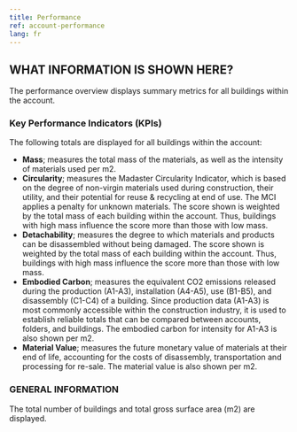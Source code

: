 ```yaml
---
title: Performance
ref: account-performance
lang: fr
---
```


## WHAT INFORMATION IS SHOWN HERE?
The performance overview displays summary metrics for all buildings within the account.

### Key Performance Indicators (KPIs)
The following totals are displayed for all buildings within the account:

- **Mass**; measures the total mass of the materials, as well as the intensity of materials used per m2.
- **Circularity**; measures the Madaster Circularity Indicator, which is based on the degree of non-virgin materials used during construction, their utility, and their potential for reuse & recycling at end of use. The MCI applies a penalty for unknown materials. The score shown is weighted by the total mass of each building within the account. Thus, buildings with high mass influence the score more than those with low mass. 
- **Detachability**; measures the degree to which materials and products can be disassembled without being damaged. The score shown is weighted by the total mass of each building within the account. Thus, buildings with high mass influence the score more than those with low mass. 
- **Embodied Carbon**; measures the equivalent CO2 emissions released during the production (A1-A3), installation (A4-A5), use (B1-B5), and disassembly (C1-C4) of a building. Since production data (A1-A3) is most commonly accessible within the construction industry, it is used to establish reliable totals that can be compared between accounts, folders, and buildings. The embodied carbon for intensity for A1-A3 is also shown per m2.  
- **Material Value**; measures the future monetary value of materials at their end of life, accounting for the costs of disassembly, transportation and processing for re-sale. The material value is also shown per m2. 

### GENERAL INFORMATION
The total number of buildings and total gross surface area (m2) are displayed.